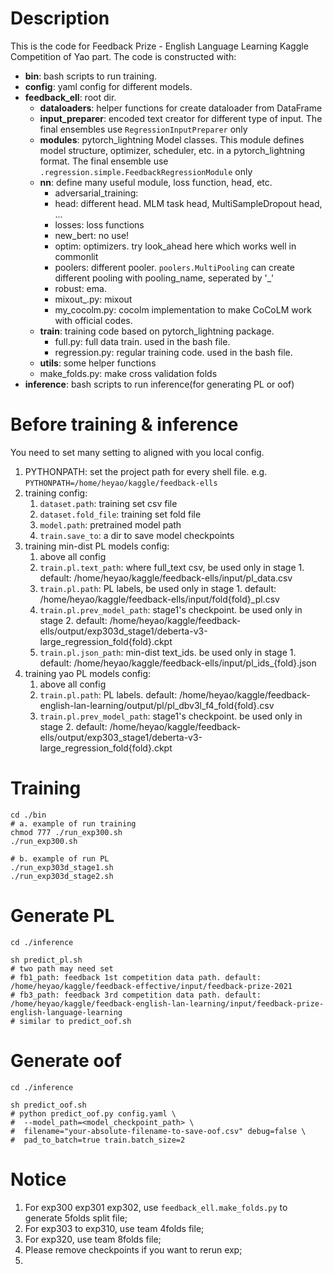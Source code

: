 # Description
This is the code for Feedback Prize - English Language Learning Kaggle Competition
of Yao part. The code is constructed with:
- **bin**: bash scripts to run training.
- **config**: yaml config for different models.
- **feedback_ell**: root dir.
  - **dataloaders**: helper functions for create dataloader from DataFrame
  - **input_preparer**: encoded text creator for different type of input. The final ensembles use `RegressionInputPreparer` only
  - **modules**: pytorch_lightning Model classes. This module defines model structure, optimizer, scheduler, etc. in a pytorch_lightning format. The final ensemble use `.regression.simple.FeedbackRegressionModule` only
  - **nn**: define many useful module, loss function, head, etc.
    - adversarial_training: 
    - head: different head. MLM task head, MultiSampleDropout head, ...
    - losses: loss functions
    - new_bert: no use!
    - optim: optimizers. try look_ahead here which works well in commonlit
    - poolers: different pooler. `poolers.MultiPooling` can create different pooling with pooling_name, seperated by '_'
    - robust: ema.
    - mixout_.py: mixout
    - my_cocolm.py: cocolm implementation to make CoCoLM work with official codes.
  - **train**: training code based on pytorch_lightning package.
    - full.py: full data train. used in the bash file.
    - regression.py: regular training code. used in the bash file.
  - **utils**: some helper functions
  - make_folds.py: make cross validation folds
- **inference**: bash scripts to run inference(for generating PL or oof) 

# Before training & inference
You need to set many setting to aligned with you local config.
1. PYTHONPATH: set the project path for every shell file. e.g. `PYTHONPATH=/home/heyao/kaggle/feedback-ells`
2. training config: 
   1. `dataset.path`: training set csv file
   2. `dataset.fold_file`: training set fold file
   3. `model.path`: pretrained model path
   4. `train.save_to`: a dir to save model checkpoints
3. training min-dist PL models config:
   1. above all config
   2. `train.pl.text_path`: where full_text csv, be used only in stage 1. default: /home/heyao/kaggle/feedback-ells/input/pl_data.csv 
   3. `train.pl.path`: PL labels, be used only in stage 1. default: /home/heyao/kaggle/feedback-ells/input/fold{fold}_pl.csv 
   4. `train.pl.prev_model_path`: stage1's checkpoint. be used only in stage 2. default: /home/heyao/kaggle/feedback-ells/output/exp303d_stage1/deberta-v3-large_regression_fold{fold}.ckpt 
   5. `train.pl.json_path`: min-dist text_ids. be used only in stage 1. default: /home/heyao/kaggle/feedback-ells/input/pl_ids_{fold}.json
4. training yao PL models config:
   1. above all config
   2. `train.pl.path`: PL labels. default: /home/heyao/kaggle/feedback-english-lan-learning/output/pl/pl_dbv3l_f4_fold{fold}.csv
   3. `train.pl.prev_model_path`: stage1's checkpoint. be used only in stage 2. default: /home/heyao/kaggle/feedback-ells/output/exp303_stage1/deberta-v3-large_regression_fold{fold}.ckpt

# Training
```shell
cd ./bin
# a. example of run training
chmod 777 ./run_exp300.sh
./run_exp300.sh

# b. example of run PL
./run_exp303d_stage1.sh
./run_exp303d_stage2.sh
```

# Generate PL
```shell
cd ./inference

sh predict_pl.sh
# two path may need set
# fb1_path: feedback 1st competition data path. default: /home/heyao/kaggle/feedback-effective/input/feedback-prize-2021
# fb3_path: feedback 3rd competition data path. default: /home/heyao/kaggle/feedback-english-lan-learning/input/feedback-prize-english-language-learning
# similar to predict_oof.sh
```

# Generate oof
```shell
cd ./inference

sh predict_oof.sh
# python predict_oof.py config.yaml \
#  --model_path=<model_checkpoint_path> \
#  filename="your-absolute-filename-to-save-oof.csv" debug=false \
#  pad_to_batch=true train.batch_size=2
```

# Notice
1. For exp300 exp301 exp302, use `feedback_ell.make_folds.py` to generate 5folds split file;
2. For exp303 to exp310, use team 4folds file;
3. For exp320, use team 8folds file;
4. Please remove checkpoints if you want to rerun exp;
5. 